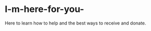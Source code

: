 I-m-here-for-you-
=================

Here to learn how to help and the best ways to receive and donate. 
